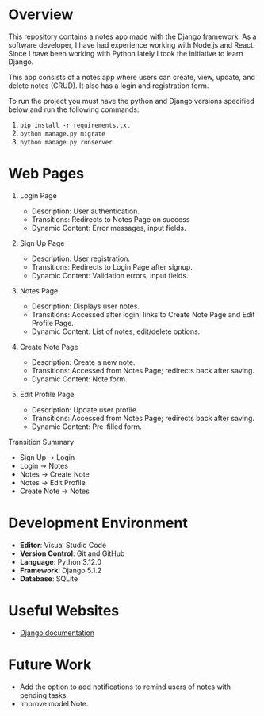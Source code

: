 # Overview

This repository contains a notes app made with the Django framework. As a software developer, I have had experience working with Node.js and React. Since I have been working with Python lately I took the initiative to learn Django.

This app consists of a notes app where users can create, view, update, and delete notes (CRUD). It also has a login and registration form.

To run the project you must have the python and Django versions specified below and run the following commands:

1. `pip install -r requirements.txt`
2. `python manage.py migrate`
3. `python manage.py runserver`

# Web Pages

1. Login Page
    * Description: User authentication.
    * Transitions: Redirects to Notes Page on success
    * Dynamic Content: Error messages, input fields.

2. Sign Up Page
    * Description: User registration.
    * Transitions: Redirects to Login Page after signup.
    * Dynamic Content: Validation errors, input fields.

3. Notes Page
    * Description: Displays user notes.
    * Transitions: Accessed after login; links to Create Note Page and Edit Profile Page.
    * Dynamic Content: List of notes, edit/delete options.

4. Create Note Page
    * Description: Create a new note.
    * Transitions: Accessed from Notes Page; redirects back after saving.
    * Dynamic Content: Note form.

5. Edit Profile Page
    * Description: Update user profile.
    * Transitions: Accessed from Notes Page; redirects back after saving.
    * Dynamic Content: Pre-filled form.

Transition Summary
* Sign Up → Login
* Login → Notes
* Notes → Create Note
* Notes → Edit Profile
* Create Note → Notes

# Development Environment

* **Editor**: Visual Studio Code
* **Version Control**: Git and GitHub
* **Language**: Python 3.12.0
* **Framework**: Django 5.1.2
* **Database**: SQLite

# Useful Websites

* [Django documentation](https://docs.djangoproject.com/en/5.1/)

# Future Work

* Add the option to add notifications to remind users of notes with pending tasks.
* Improve model Note.